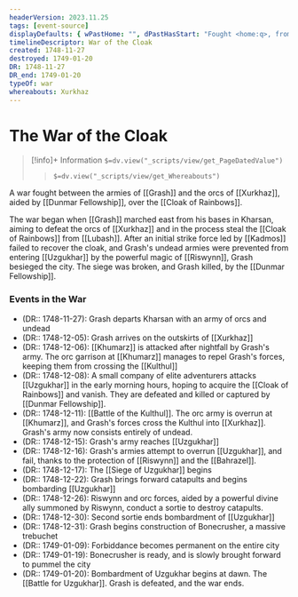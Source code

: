 ```yaml
---
headerVersion: 2023.11.25
tags: [event-source]
displayDefaults: { wPastHome: "", dPastHasStart: "Fought <home:q>, from <startDate> to <endDate>"}
timelineDescriptor: War of the Cloak
created: 1748-11-27
destroyed: 1749-01-20
DR: 1748-11-27
DR_end: 1749-01-20
typeOf: war
whereabouts: Xurkhaz
---
```

# The War of the Cloak
>[!info]+ Information
> `$=dv.view("_scripts/view/get_PageDatedValue")`
>> `$=dv.view("_scripts/view/get_Whereabouts")`

A war fought between the armies of [[Grash]] and the orcs of [[Xurkhaz]], aided by [[Dunmar Fellowship]], over the [[Cloak of Rainbows]]. 

The war began when [[Grash]] marched east from his bases in Kharsan, aiming to defeat the orcs of [[Xurkhaz]] and in the process steal the [[Cloak of Rainbows]] from [[Lubash]]. After an initial strike force led by [[Kadmos]] failed to recover the cloak, and Grash's undead armies were prevented from entering [[Uzgukhar]] by the powerful magic of [[Riswynn]], Grash besieged the city. The siege was broken, and Grash killed, by the [[Dunmar Fellowship]].
### Events in the War

- (DR:: 1748-11-27): Grash departs Kharsan with an army of orcs and undead
- (DR:: 1748-12-05): Grash arrives on the outskirts of [[Xurkhaz]]
- (DR:: 1748-12-06): [[Khumarz]] is attacked after nightfall by Grash's army. The orc garrison at [[Khumarz]] manages to repel Grash's forces, keeping them from crossing the [[Kulthul]]
- (DR:: 1748-12-08): A small company of elite adventurers attacks [[Uzgukhar]] in the early morning hours, hoping to acquire the [[Cloak of Rainbows]] and vanish. They are defeated and killed or captured by [[Dunmar Fellowship]]. 
- (DR:: 1748-12-11):  [[Battle of the Kulthul]]. The orc army is overrun at [[Khumarz]], and Grash's forces cross the Kulthul into [[Xurkhaz]]. Grash's army now consists entirely of undead. 
- (DR:: 1748-12-15): Grash's army reaches [[Uzgukhar]]
- (DR:: 1748-12-16): Grash's armies attempt to overrun [[Uzgukhar]], and fail, thanks to the protection of [[Riswynn]] and the [[Bahrazel]]. 
- (DR:: 1748-12-17): The [[Siege of Uzgukhar]] begins
- (DR:: 1748-12-22): Grash brings forward catapults and begins bombarding [[Uzgukhar]]
- (DR:: 1748-12-26): Riswynn and orc forces, aided by a powerful divine ally summoned by Riswynn, conduct a sortie to destroy catapults.
- (DR:: 1748-12-30): Second sortie ends bombardment of [[Uzgukhar]]
- (DR:: 1748-12-31): Grash begins construction of Bonecrusher, a massive trebuchet
- (DR:: 1749-01-09): Forbiddance becomes permanent on the entire city
- (DR:: 1749-01-19): Bonecrusher is ready, and is slowly brought forward to pummel the city
- (DR:: 1749-01-20): Bombardment of Uzgukhar begins at dawn. The [[Battle for Uzgukhar]]. Grash is defeated, and the war ends.